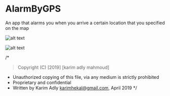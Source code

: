 # AlarmByGPS
An app that alarms you when you arrive a certain location that you specified on the map


![alt text](https://i.ibb.co/LdRVXrB/59376449-654911131626046-496628790718365696-n.jpg)


![alt text](https://i.ibb.co/cCpBs7b/59638973-1950953125014863-6035188259364012032-n.jpg)


/*
  > Copyright (C) [2019] [karim adly mahmoud]

 * Unauthorized copying of this file, via any medium is strictly prohibited
 * Proprietary and confidential
 * Written by Karim Adly <karimhekal@gmail.com>, April 2019
 */

